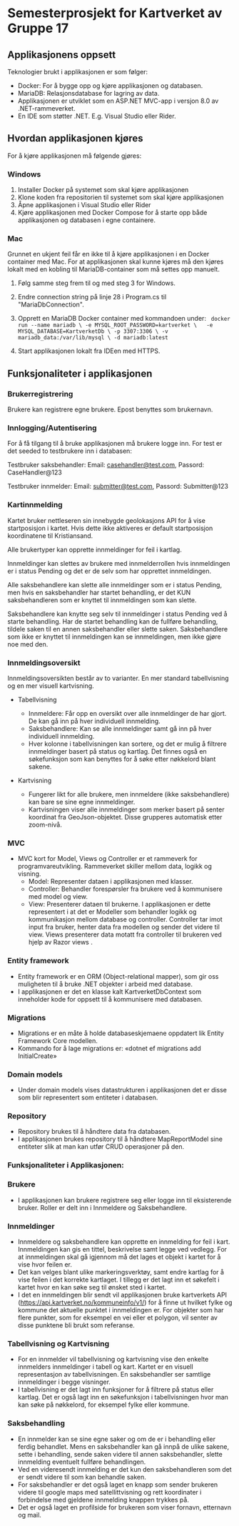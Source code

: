 # Semesterprosjekt for Kartverket av Gruppe 17

## Applikasjonens oppsett
Teknologier brukt i applikasjonen er som følger:

* Docker: For å bygge opp og kjøre applikasjonen og databasen.
* MariaDB: Relasjonsdatabase for lagring av data.
* Applikasjonen er utviklet som en ASP.NET MVC-app i versjon 8.0 av .NET-rammeverket.
* En IDE som støtter .NET. E.g. Visual Studio eller Rider.

## Hvordan applikasjonen kjøres
For å kjøre applikasjonen må følgende gjøres:

### Windows
  1. Installer Docker på systemet som skal kjøre applikasjonen
  2. Klone koden fra repositorien til systemet som skal kjøre applikasjonen
  3. Åpne applikasjonen i Visual Studio eller Rider
  4. Kjøre applikasjonen med Docker Compose for å starte opp både applikasjonen og databasen i egne containere.

 ### Mac
Grunnet en ukjent feil får en ikke til å kjøre applikasjonen i en Docker container med Mac. For at applikasjonen skal kunne kjøres må den kjøres lokalt med en kobling til MariaDB-container som må settes opp manuelt. 
  1. Følg samme steg frem til og med steg 3 for Windows.
  2. Endre connection string på linje 28 i Program.cs til "MariaDbConnection".
  3. Opprett en MariaDB Docker container med kommandoen under:
`
          docker run --name mariadb \
        -e MYSQL_ROOT_PASSWORD=kartverket \  
        -e MYSQL_DATABASE=KartverketDb \
        -p 3307:3306 \
        -v mariadb_data:/var/lib/mysql \
        -d mariadb:latest`

  4. Start applikasjonen lokalt fra IDEen med HTTPS. 

## Funksjonaliteter i applikasjonen

### Brukerregistrering
Brukere kan registrere egne brukere. Epost benyttes som brukernavn.

### Innlogging/Autentisering
For å få tilgang til å bruke applikasjonen må brukere logge inn. 
For test er det seeded to testbrukere inn i databasen:

Testbruker saksbehandler:
Email: casehandler@test.com,
Passord: CaseHandler@123

Testbruker innmelder:
Email: submitter@test.com,
Passord: Submitter@123

### Kartinnmelding

Kartet bruker nettleseren sin innebygde geolokasjons API for å vise startposisjon i kartet.
Hvis dette ikke aktiveres er default startposisjon koordinatene til Kristiansand.


Alle brukertyper kan opprette innmeldinger for feil i kartlag.

Innmeldinger kan slettes av brukere med innmelderrollen hvis innmeldingen er i status Pending og det er de selv som har opprettet innmeldingen.

Alle saksbehandlere kan slette alle innmeldinger som er i status Pending, men hvis en saksbehandler har startet behandling, er det KUN saksbehandleren som er knyttet til innmeldingen som kan slette.

Saksbehandlere kan knytte seg selv til innmeldinger i status Pending ved å starte behandling. Har de startet behandling kan de fullføre behandling, tildele saken til en annen saksbehandler eller slette saken. Saksbehandlere som ikke er knyttet til innmeldingen kan se innmeldingen, men ikke gjøre noe med den. 


### Innmeldingsoversikt 
Innmeldingsoversikten består av to varianter. En mer standard tabellvisning og en mer visuell kartvisning.

* Tabellvisning
  - Innmeldere: Får opp en oversikt over alle innmeldinger de har gjort. De kan gå inn på hver individuell innmelding.
  - Saksbehandlere: Kan se alle innmeldinger samt gå inn på hver individuell innmelding.
  - Hver kolonne i tabellvisningen kan sortere, og det er mulig å filtrere innmeldinger basert på status og      kartlag. Det finnes også en søkefunksjon som kan benyttes for å søke etter nøkkelord blant sakene.
 
* Kartvisning
  - Fungerer likt for alle brukere, men innmeldere (ikke saksbehandlere) kan bare se sine egne innmeldinger.
  - Kartvisningen viser alle innmeldinger som merker basert på senter koordinat fra GeoJson-objektet. Disse grupperes automatisk etter zoom-nivå. 
  
### MVC

* MVC kort for Model, Views og Controller er et rammeverk for programvareutvikling. Rammeverket skiller mellom data, logikk og visning.
   - Model: Representer dataen i applikasjonen med klasser.
   - Controller: Behandler forespørsler fra brukere ved å kommunisere med model og view.
   - View: Presenterer dataen til brukerne.
I applikasjonen er dette representert i at det er Modeller som behandler logikk og kommunikasjon mellom database og controller. Controller tar imot input fra bruker, henter data fra modellen og sender det videre til view. Views presenterer data motatt fra controller til brukeren ved hjelp av Razor views .

### Entity framework
  - Entity framework er en ORM (Object-relational mapper), som gir oss muligheten til å bruke .NET objekter i arbeid med database.
  - I applikasjonen er det en klasse kalt KartverketDbContext som inneholder kode for oppsett til å kommunisere med databasen.  
### Migrations
   - Migrations er en måte å holde databaseskjemaene oppdatert lik Entity Framework Core modellen. 
   - Kommando for å lage migrations er: «dotnet ef migrations add InitialCreate»
### Domain models
  - Under domain models vises datastrukturen i applikasjonen det er disse som blir representert som entiteter i databasen.

### Repository
   - Repository brukes til å håndtere data fra databasen.
   - I applikasjonen brukes repository til å håndtere MapReportModel sine entiteter slik at man kan utfør CRUD operasjoner på den.



### Funksjonaliteter i Applikasjonen:
### Brukere
  - I applikasjonen kan brukere registrere seg eller logge inn til eksisterende bruker. Roller er delt inn i Innmeldere og Saksbehandlere.

### Innmeldinger
   - Innmeldere og saksbehandlere kan opprette en innmelding for feil i kart. Innmeldingen kan gis en tittel, beskrivelse samt legge ved vedlegg. For at innmeldingen skal gå igjennom må det lages et objekt i kartet for å vise hvor feilen er. 
   - Det kan velges blant ulike markeringsverktøy, samt endre kartlag for å vise feilen i det korrekte kartlaget. I tillegg er det lagt inn et søkefelt i kartet hvor en kan søke seg til ønsket sted i kartet.
   - I det en innmeldingen blir sendt vil applikasjonen bruke kartverkets API (https://api.kartverket.no/kommuneinfo/v1/) for å finne ut hvilket fylke og kommune det aktuelle punktet i innmeldingen er. For objekter som har flere punkter, som for eksempel en vei eller et polygon, vil senter av disse punktene bli brukt som referanse.
### Tabellvisning og Kartvisning
   - For en innmelder vil tabellvisning og kartvisning vise den enkelte innmelders innmeldinger i tabell og kart. Kartet er en visuell representasjon av tabellvisningen. En saksbehandler ser samtlige innmeldinger i begge visninger. 
   - I tabellvisning er det lagt inn funksjoner for å filtrere på status eller kartlag. Det er også lagt inn en søkefunksjon i tabellvisningen hvor man kan søke på nøkkelord, for eksempel fylke eller kommune.
 ### Saksbehandling
   - En innmelder kan se sine egne saker og om de er i behandling eller ferdig behandlet. Mens en saksbehandler kan gå innpå de ulike sakene, sette i behandling, sende saken videre til annen saksbehandler, slette innmelding eventuelt fullføre behandlingen. 
   - Ved en videresendt innmelding er det kun den saksbehandleren som det er sendt videre til som kan behandle saken.
   - For saksbehandler er det også laget en knapp som sender brukeren videre til google maps med satellittvisning og rett koordinater i forbindelse med gjeldene innmelding knappen trykkes på. 
   - Det er også laget en profilside for brukeren som viser fornavn, etternavn og mail. 



 
